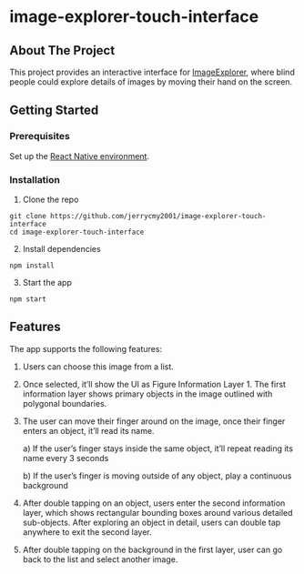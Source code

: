 # image-explorer-touch-interface

## About The Project
This project provides an interactive interface for [ImageExplorer](https://guoanhong.com/papers/CHI22-ImageExplorer.pdf), where blind people could explore details of images by moving their hand on the screen. 

## Getting Started
### Prerequisites
Set up the [React Native environment](https://reactnative.dev/docs/environment-setup).

### Installation
1. Clone the repo
```
git clone https://github.com/jerrycmy2001/image-explorer-touch-interface
cd image-explorer-touch-interface
```

2. Install dependencies
```
npm install
```

3. Start the app
```
npm start
```

## Features
The app supports the following features:
1. Users can choose this image from a list.
2. Once selected, it’ll show the UI as Figure Information Layer 1. The first information layer shows primary objects in the image outlined with polygonal boundaries.
3. The user can move their finger around on the image, once their finger enters an object, it’ll read its name.

    a) If the user’s finger stays inside the same object, it’ll repeat reading its name every 3 seconds

    b) If the user’s finger is moving outside of any object, play a continuous background

4. After double tapping on an object, users enter the second information layer, which shows rectangular bounding boxes around various detailed sub-objects. After exploring an object in detail, users can double tap anywhere to exit the second layer.

5. After double tapping on the background in the first layer, user can go back to the list and select another image. 
